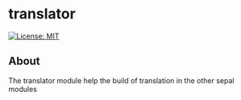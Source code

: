 # translator  
[![License: MIT](https://img.shields.io/badge/License-MIT-yellow.svg)](https://opensource.org/licenses/MIT)  
  
## About  
  
The translator module help the build of translation in the other sepal modules  
